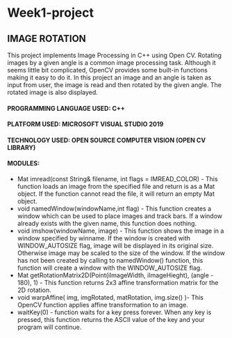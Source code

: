 # Week1-project
## IMAGE ROTATION
This project implements Image Processing in C++ using Open CV.
Rotating images by a given angle is a common image processing task. Although it seems little bit complicated, OpenCV provides some built-in functions making it easy to do it.
In this project an image and an angle is taken as input from user, the image is read and then rotated by the given angle. The rotated image is also displayed.

#### PROGRAMMING LANGUAGE USED: C++
#### PLATFORM USED: MICROSOFT VISUAL STUDIO 2019
#### TECHNOLOGY USED: OPEN SOURCE COMPUTER VISION (OPEN CV LIBRARY)
#### MODULES:
* Mat imread(const String& filename, int flags = IMREAD_COLOR) - This function loads an image from the specified file and return is as a Mat object. If the function cannot read   the file, it will return an empty Mat object.
* void namedWindow(windowName,int flag) - This function creates a window which can be used to place images and track bars. If a window already exists with the given name, this   function does nothing.
* void imshow(windowName, image) - This function shows the image in a window specified by winname. If the window is created with WINDOW_AUTOSIZE flag, image   will be displayed   in its original size. Otherwise image may be scaled to the size of the window. If the window has not been created by calling to namedWindow() function, this   function will     create a window with the WINDOW_AUTOSIZE flag.
* Mat getRotationMatrix2D(Point(iImageWidth, iImageHieght), (angle - 180), 1) - This function returns 2x3 affine transformation matrix for the 2D rotation.
* void warpAffine( img, imgRotated, matRotation, img.size() )- This OpenCV function applies affine transformation to an image.
* waitKey(0) - function waits for a key press forever. When any key is pressed, this function returns the ASCII value of the key and your program will continue.
